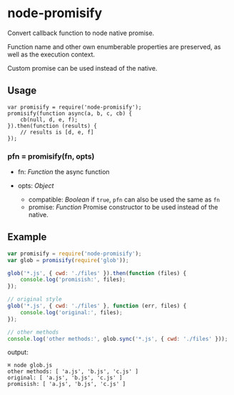 # node-promisify
Convert callback function to node native promise.

Function name and other own enumberable properties are preserved, as well as the execution context.

Custom promise can be used instead of the native.


## Usage

```javscript
var promisify = require('node-promisify');
promisify(function async(a, b, c, cb) {
    cb(null, d, e, f);
}).then(function (results) {
    // results is [d, e, f]
});

```

### pfn = promisify(fn, opts)

* fn: *Function* the async function
* opts: *Object*

    * compatible: *Boolean* if `true`, `pfn` can also be used the same as `fn`
    * promise: *Function* Promise constructor to be used instead of the native.

## Example

```javascript
var promisify = require('node-promisify');
var glob = promisify(require('glob'));

glob('*.js', { cwd: './files' }).then(function (files) {
    console.log('promisish:', files);
});

// original style
glob('*.js', { cwd: './files' }, function (err, files) {
    console.log('original:', files);
});

// other methods
console.log('other methods:', glob.sync('*.js', { cwd: './files' }));
```

output:

```
⌘ node glob.js
other methods: [ 'a.js', 'b.js', 'c.js' ]
original: [ 'a.js', 'b.js', 'c.js' ]
promisish: [ 'a.js', 'b.js', 'c.js' ]
```
